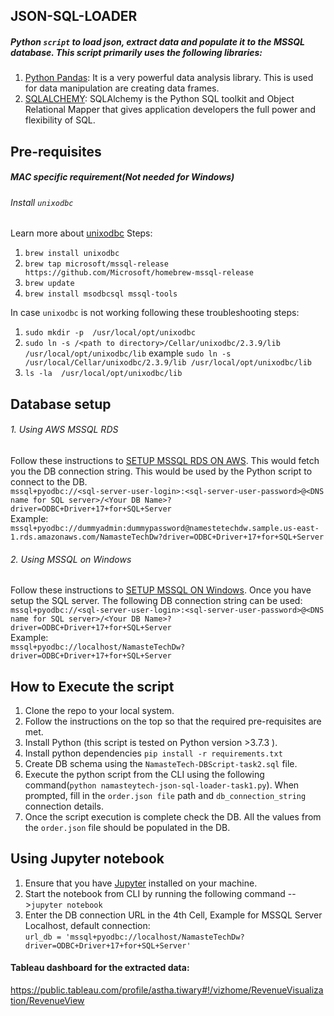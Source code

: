 ## JSON-SQL-LOADER

##### Python `script` to load json, extract data and populate it to the MSSQL database. This script primarily uses the following libraries:
1. [Python Pandas](https://pandas.pydata.org/): It is a very powerful data analysis library. This is used for data manipulation are creating data frames.
2. [SQLALCHEMY](https://www.sqlalchemy.org/): SQLAlchemy is the Python SQL toolkit and Object Relational Mapper that gives application developers the full power and flexibility of SQL.

## Pre-requisites

##### MAC specific requirement(Not needed for Windows)
###### Install `unixodbc`
Learn more about [unixodbc](http://www.unixodbc.org/)
Steps:
1. `brew install unixodbc`
2. `brew tap microsoft/mssql-release https://github.com/Microsoft/homebrew-mssql-release`
3. `brew update`
4. `brew install msodbcsql mssql-tools`

In case `unixodbc` is not working following these troubleshooting steps:

1. `sudo mkdir -p  /usr/local/opt/unixodbc`
2. `sudo ln -s /<path to directory>/Cellar/unixodbc/2.3.9/lib /usr/local/opt/unixodbc/lib` example `sudo ln -s /usr/local/Cellar/unixodbc/2.3.9/lib /usr/local/opt/unixodbc/lib`
3. `ls -la  /usr/local/opt/unixodbc/lib`


## Database setup
###### 1. Using AWS MSSQL RDS
Follow these instructions to [SETUP MSSQL RDS ON AWS](https://docs.aws.amazon.com/AmazonRDS/latest/UserGuide/USER_ConnectToMicrosoftSQLServerInstance.html).
This would fetch you the DB connection string. This would be used by the Python script to connect to the DB.\
`mssql+pyodbc://<sql-server-user-login>:<sql-server-user-password>@<DNS name for SQL server>/<Your DB Name>?driver=ODBC+Driver+17+for+SQL+Server`\
Example:\
`mssql+pyodbc://dummyadmin:dummypassword@namestetechdw.sample.us-east-1.rds.amazonaws.com/NamasteTechDw?driver=ODBC+Driver+17+for+SQL+Server`

###### 2. Using MSSQL on Windows
Follow these instructions to [SETUP MSSQL ON Windows](https://docs.microsoft.com/en-us/sql/database-engine/install-windows/install-sql-server?view=sql-server-ver15).
Once you have setup the SQL server. The following DB connection string can be used:\
`mssql+pyodbc://<sql-server-user-login>:<sql-server-user-password>@<DNS name for SQL server>/<Your DB Name>?driver=ODBC+Driver+17+for+SQL+Server`\
Example:\
`mssql+pyodbc://localhost/NamasteTechDw?driver=ODBC+Driver+17+for+SQL+Server`




## How to Execute the script
1. Clone the repo to your local system.
2. Follow the instructions on the top so that the required pre-requisites are met.
3. Install Python (this script is tested on Python version >3.7.3 ).
4. Install python dependencies `pip install -r requirements.txt`
5. Create DB schema using the `NamasteTech-DBScript-task2.sql` file.
6. Execute the python script from the CLI using the following command(`python namasteytech-json-sql-loader-task1.py`). When prompted, fill in the `order.json file` path and `db_connection_string` connection details. 
7. Once the script execution is complete check the DB. All the values from the `order.json` file should be populated in the DB.


## Using Jupyter notebook
1. Ensure that you have [Jupyter](https://jupyter.org/install) installed on your machine.
2. Start the notebook from CLI by running the following command -->`jupyter notebook`
3. Enter the DB connection URL in the 4th Cell, Example for MSSQL Server Localhost, default connection:\
`url_db = 'mssql+pyodbc://localhost/NamasteTechDw?driver=ODBC+Driver+17+for+SQL+Server'`


#### Tableau dashboard for the extracted data:
https://public.tableau.com/profile/astha.tiwary#!/vizhome/RevenueVisualization/RevenueView

